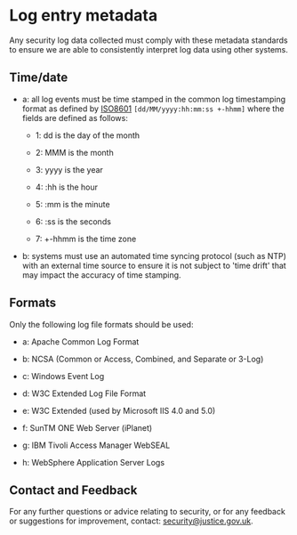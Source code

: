 # Log entry metadata

Any security log data collected must comply with these metadata standards to ensure we are able to consistently interpret log data using other systems.

## Time/date

-   a: all log events must be time stamped in the common log timestamping format as defined by [ISO8601](https://en.wikipedia.org/wiki/ISO_8601) `[dd/MM/yyyy:hh:mm:ss +-hhmm]` where the fields are defined as follows:

    -   1: dd is the day of the month

    -   2: MMM is the month

    -   3: yyyy is the year

    -   4: :hh is the hour

    -   5: :mm is the minute

    -   6: :ss is the seconds

    -   7: +-hhmm is the time zone

-   b: systems must use an automated time syncing protocol \(such as NTP\) with an external time source to ensure it is not subject to 'time drift' that may impact the accuracy of time stamping.


## Formats

Only the following log file formats should be used:

-   a: Apache Common Log Format

-   b: NCSA \(Common or Access, Combined, and Separate or 3-Log\)

-   c: Windows Event Log

-   d: W3C Extended Log File Format

-   e: W3C Extended \(used by Microsoft IIS 4.0 and 5.0\)

-   f: SunTM ONE Web Server \(iPlanet\)

-   g: IBM Tivoli Access Manager WebSEAL

-   h: WebSphere Application Server Logs


## Contact and Feedback

For any further questions or advice relating to security, or for any feedback or suggestions for improvement, contact: [security@justice.gov.uk](mailto:security@justice.gov.uk).


